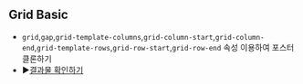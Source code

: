 ## Grid Basic

- `grid`,`gap`,`grid-template-columns`,`grid-column-start`,`grid-column-end`,`grid-template-rows`,`grid-row-start`,`grid-row-end` 속성 이용하여 포스터 클론하기
- ▶[결과물 확인하기](https://BadReligion.tinakim.repl.co)
